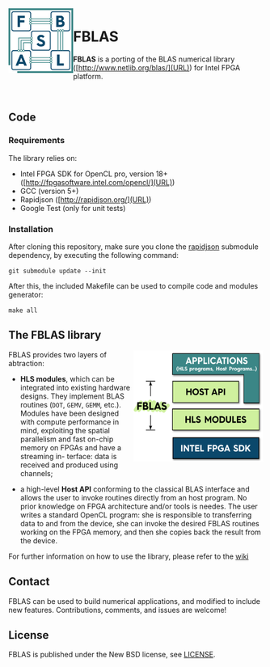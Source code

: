 <img align="left" width="128" height="128" src="/misc/fblas_logo.png?raw=true">

# FBLAS

**FBLAS** is a porting of the BLAS numerical library ([http://www.netlib.org/blas/](URL)) for Intel FPGA platform. 

&nbsp;

## Code

### Requirements

The library relies on:

* Intel FPGA SDK for OpenCL pro, version 18+ ([http://fpgasoftware.intel.com/opencl/](URL))
* GCC (version 5+)
* Rapidjson ([http://rapidjson.org/](URL))
* Google Test (only for unit tests)

### Installation

After cloning this repository, make sure you clone the [rapidjson](http://rapidjson.org/) submodule dependency, by executing the following command:

```
git submodule update --init
```

After this, the included Makefile can be used to compile code and modules generator:


```
make all
```

## The FBLAS library

<img align="right" width="256" height="220" src="/misc/fblas_design.png?raw=true">

FBLAS provides two layers of abtraction: 

* **HLS modules**, which can be integrated into existing hardware designs. They implement BLAS routines (`DOT`, `GEMV`, `GEMM`, etc.). Modules have been designed with compute performance in mind,   exploiting the spatial parallelism and fast on-chip memory on FPGAs and have a streaming in-
terface: data is received and produced using channels;

* a high-level **Host API** conforming to the classical BLAS interface and allows the user to invoke routines directly from an host program. No prior knowledge on FPGA architecture and/or tools is needes. The user writes a standard OpenCL program: she is responsible to transferring data to and from
the device, she can invoke the desired FBLAS routines working on the FPGA memory, and then she copies back the result from the device.

For further information on how to use the library, please refer to the [wiki](https://github.com/spcl/FBLAS/wiki)



## Contact

FBLAS can be used to build numerical applications, and modified to include new features.
Contributions, comments, and issues are welcome!

## License

FBLAS is published under the New BSD license, see [LICENSE](LICENSE).
